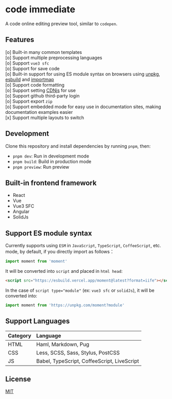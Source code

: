 # code immediate

A code online editing preview tool, similar to `codepen`.

## Features

[o] Built-in many common templates  
[o] Support multiple preprocessing languages  
[o] Support `vue3 sfc`  
[o] Support for save code  
[o] Built-in support for using ES module syntax on browsers using [unpkg](https://unpkg.com/), [esbuild](https://esbuild.vercel.app) and [importmap](https://github.com/WICG/import-maps)  
[o] Support code formatting  
[o] Support setting [CDNjs](https://cdnjs.com/) for use  
[o] Support github third-party login  
[o] Support export `zip`  
[o] Support embedded mode for easy use in documentation sites, making documentation examples easier  
[x] Support multiple layouts to switch  

## Development

Clone this repository and install dependencies by running `pnpm`, then:

- `pnpm dev`: Run in development mode
- `pnpm build`: Build in production mode
- `pnpm preview`: Run preview

## Built-in frontend framework

- React
- Vue
- Vue3 SFC
- Angular
- SolidJs

## Support ES module syntax

Currently supports using `ESM` in `JavaScript`, `TypeScript`, `CoffeeScript`, etc. mode, by default, if you directly import as follows：

```js
import moment from 'moment'
```

It will be converted into `script` and placed in `html head`:

```html
<script src="https://esbuild.vercel.app/moment@latest?format=iife"></script>
```

In the case of `script type="module"` (ex: `vue3 sfc` or `solidJs`), it will be converted into:

```js
import moment from 'https://unpkg.com/moment?module'
```

## Support Languages

Category | Language |
:--- | :--- |
HTML | Haml, Markdown, Pug |
CSS | Less, SCSS, Sass, Stylus, PostCSS |
JS | Babel, TypeScript, CoffeeScript, LiveScript |

## License

[MIT](https://opensource.org/licenses/MIT)
